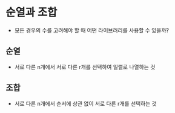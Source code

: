 # 순열과 조합
- 모든 경우의 수를 고려해야 할 때 어떤 라이브러리를 사용할 수 있을까?
## 순열  
- 서로 다른 n개에서 서로 다른 r개를 선택하여 일렬로 나열하는 것
## 조합 
- 서로 다른 n개에서 순서에 상관 없이 서로 다른 r개를 선택하는 것
